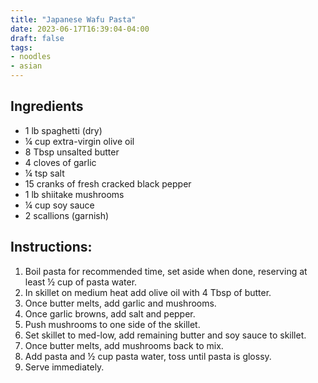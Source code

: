 ```yaml
---
title: "Japanese Wafu Pasta"
date: 2023-06-17T16:39:04-04:00
draft: false
tags: 
- noodles
- asian
---
```


## Ingredients
- 1 lb spaghetti (dry)
- &frac14; cup extra-virgin olive oil
- 8 Tbsp unsalted butter
- 4 cloves of garlic
- &frac14; tsp salt
- 15 cranks of fresh cracked black pepper
- 1 lb shiitake mushrooms
- &frac14; cup soy sauce
- 2 scallions (garnish)

## Instructions:
1. Boil pasta for recommended time, set aside when done, reserving at least ½ cup of pasta water.
1. In skillet on medium heat add olive oil with 4 Tbsp of butter.
1. Once butter melts, add garlic and mushrooms.
1. Once garlic browns, add salt and pepper.
1. Push mushrooms to one side of the skillet.
1. Set skillet to med-low, add remaining butter and soy sauce to skillet.
1. Once butter melts, add mushrooms back to mix.
1. Add pasta and ½ cup pasta water, toss until pasta is glossy.
1. Serve immediately.
